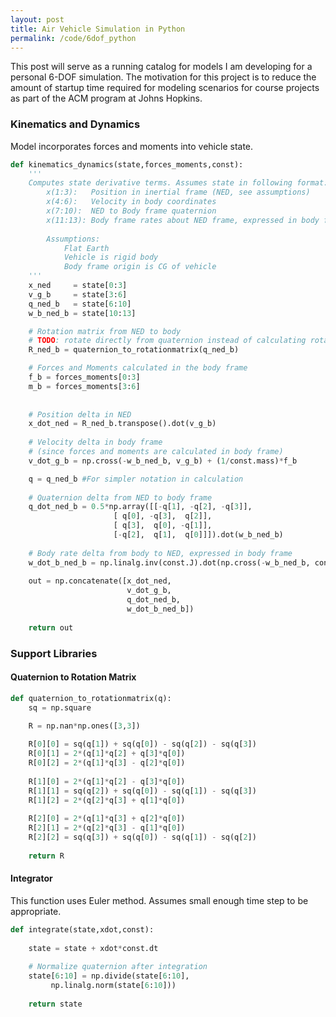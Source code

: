 ```yaml
---
layout: post
title: Air Vehicle Simulation in Python
permalink: /code/6dof_python
---
```


This post will serve as a running catalog for models I am developing for a personal 6-DOF simulation. The motivation for this project is to reduce the amount of startup time required for modeling scenarios for course projects as part of the ACM program at Johns Hopkins.


### Kinematics and Dynamics
Model incorporates forces and moments into vehicle state.

```python
def kinematics_dynamics(state,forces_moments,const):
    '''
    Computes state derivative terms. Assumes state in following format:
        x(1:3):   Position in inertial frame (NED, see assumptions)
        x(4:6):   Velocity in body coordinates
        x(7:10):  NED to Body frame quaternion
        x(11:13): Body frame rates about NED frame, expressed in body frame
        
        Assumptions:
            Flat Earth
            Vehicle is rigid body
            Body frame origin is CG of vehicle
    '''
    x_ned     = state[0:3]
    v_g_b     = state[3:6]
    q_ned_b   = state[6:10]
    w_b_ned_b = state[10:13]

    # Rotation matrix from NED to body
    # TODO: rotate directly from quaternion instead of calculating rotation matrix
    R_ned_b = quaternion_to_rotationmatrix(q_ned_b)

    # Forces and Moments calculated in the body frame
    f_b = forces_moments[0:3]
    m_b = forces_moments[3:6]
    
    
    # Position delta in NED
    x_dot_ned = R_ned_b.transpose().dot(v_g_b)
    
    # Velocity delta in body frame 
    # (since forces and moments are calculated in body frame)
    v_dot_g_b = np.cross(-w_b_ned_b, v_g_b) + (1/const.mass)*f_b

    q = q_ned_b #For simpler notation in calculation
    
    # Quaternion delta from NED to body frame
    q_dot_ned_b = 0.5*np.array([[-q[1], -q[2], -q[3]],
                       [ q[0], -q[3],  q[2]],
                       [ q[3],  q[0], -q[1]],
                       [-q[2],  q[1],  q[0]]]).dot(w_b_ned_b)
    
    # Body rate delta from body to NED, expressed in body frame
    w_dot_b_ned_b = np.linalg.inv(const.J).dot(np.cross(-w_b_ned_b, const.J.dot(w_b_ned_b)) + m_b)
    
    out = np.concatenate([x_dot_ned, 
                          v_dot_g_b, 
                          q_dot_ned_b, 
                          w_dot_b_ned_b])
    
    return out
```


### Support Libraries

#### Quaternion to Rotation Matrix
```python
def quaternion_to_rotationmatrix(q):
    sq = np.square
    
    R = np.nan*np.ones([3,3])

    R[0][0] = sq(q[1]) + sq(q[0]) - sq(q[2]) - sq(q[3])
    R[0][1] = 2*(q[1]*q[2] + q[3]*q[0])
    R[0][2] = 2*(q[1]*q[3] - q[2]*q[0])
    
    R[1][0] = 2*(q[1]*q[2] - q[3]*q[0])
    R[1][1] = sq(q[2]) + sq(q[0]) - sq(q[1]) - sq(q[3])
    R[1][2] = 2*(q[2]*q[3] + q[1]*q[0])
    
    R[2][0] = 2*(q[1]*q[3] + q[2]*q[0])
    R[2][1] = 2*(q[2]*q[3] - q[1]*q[0])
    R[2][2] = sq(q[3]) + sq(q[0]) - sq(q[1]) - sq(q[2])
    
    return R
```

#### Integrator
This function uses Euler method. Assumes small enough time step to be appropriate.

```python
def integrate(state,xdot,const):
    
    state = state + xdot*const.dt
    
    # Normalize quaternion after integration
    state[6:10] = np.divide(state[6:10],
         np.linalg.norm(state[6:10]))
    
    return state
```
